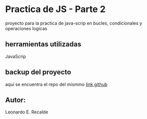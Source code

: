 # Practica de JS - Parte 2

proyecto para la practica de java-scrip en bucles, condicionales y operaciones logicas

## herramientas utilizadas

JavaScrip

## backup del proyecto

aqui se encuentra el repo del mismmo
[link github](https://github.com/leorecalde/tp2-bucles.git)

## Autor:
Leonardo E. Recalde